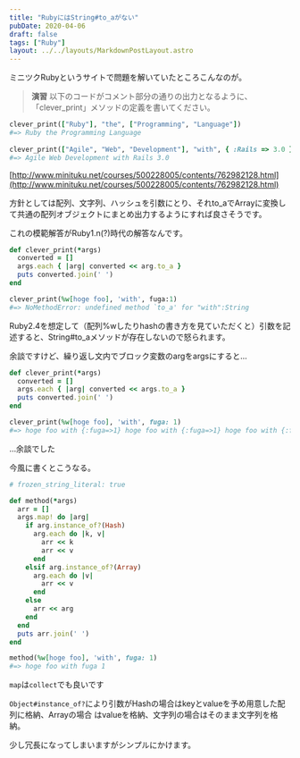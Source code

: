 ```yaml
---
title: "RubyにはString#to_aがない"
pubDate: 2020-04-06
draft: false
tags: ["Ruby"]
layout: ../../layouts/MarkdownPostLayout.astro
---
```


ミニツクRubyというサイトで問題を解いていたところこんなのが。

<!--more-->

>**演習**
以下のコードがコメント部分の通りの出力となるように、「clever_print」メソッドの定義を書いてください。
```ruby
clever_print(["Ruby"], "the", ["Programming", "Language"])
#=> Ruby the Programming Language
 
clever_print(["Agile", "Web", "Development"], "with", { :Rails => 3.0 })
#=> Agile Web Development with Rails 3.0
```

[http://www.minituku.net/courses/500228005/contents/762982128.html](http://www.minituku.net/courses/500228005/contents/762982128.html)

方針としては配列、文字列、ハッシュを引数にとり、それto_aでArrayに変換して共通の配列オブジェクトにまとめ出力するようにすれば良さそうです。

これの模範解答がRuby1.n(?)時代の解答なんです。

```ruby
def clever_print(*args)
  converted = []
  args.each { |arg| converted << arg.to_a }
  puts converted.join(' ')
end

clever_print(%w[hoge foo], 'with', fuga:1)
#=> NoMethodError: undefined method `to_a' for "with":String
```

Ruby2.4を想定して（配列%wしたりhashの書き方を見ていただくと）引数を記述すると、String#to_aメソッドが存在しないので怒られます。

余談ですけど、繰り返し文内でブロック変数のargをargsにすると…

```ruby
def clever_print(*args)
  converted = []
  args.each { |arg| converted << args.to_a }
  puts converted.join(' ')
end

clever_print(%w[hoge foo], 'with', fuga: 1)
#=> hoge foo with {:fuga=>1} hoge foo with {:fuga=>1} hoge foo with {:fuga=>1}
```

…余談でした

今風に書くとこうなる。

```ruby
# frozen_string_literal: true

def method(*args)
  arr = []
  args.map! do |arg|
    if arg.instance_of?(Hash)
      arg.each do |k, v|
        arr << k
        arr << v
      end
    elsif arg.instance_of?(Array)
      arg.each do |v|
        arr << v
      end
    else
      arr << arg
    end
  end
  puts arr.join(' ')
end

method(%w[hoge foo], 'with', fuga: 1)
#=> hoge foo with fuga 1
```

`map`は`collect`でも良いです

`Object#instance_of?`により引数がHashの場合はkeyとvalueを予め用意した配列に格納、Arrayの場合
はvalueを格納、文字列の場合はそのまま文字列を格納。

少し冗長になってしまいますがシンプルにかけます。

